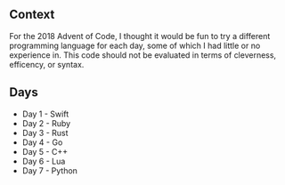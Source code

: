 ## Context
For the 2018 Advent of Code, I thought it would be fun to try a different programming language for each day, some of which I had little or no experience in.  This code should not be evaluated in terms of cleverness, efficency, or syntax.

## Days
* Day 1 - Swift
* Day 2 - Ruby
* Day 3 - Rust
* Day 4 - Go
* Day 5 - C++
* Day 6 - Lua
* Day 7 - Python